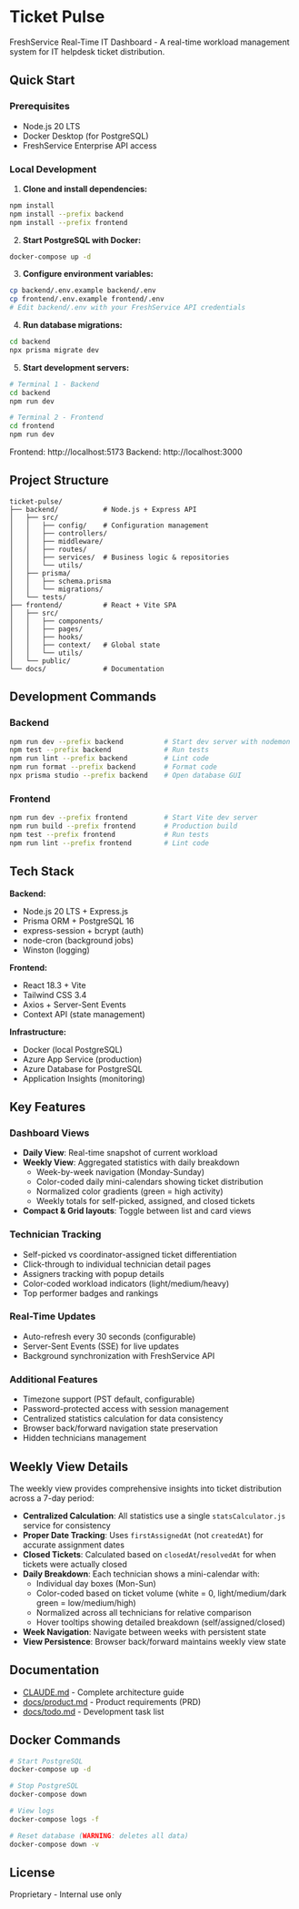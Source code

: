 # Ticket Pulse

FreshService Real-Time IT Dashboard - A real-time workload management system for IT helpdesk ticket distribution.

## Quick Start

### Prerequisites
- Node.js 20 LTS
- Docker Desktop (for PostgreSQL)
- FreshService Enterprise API access

### Local Development

1. **Clone and install dependencies:**
```bash
npm install
npm install --prefix backend
npm install --prefix frontend
```

2. **Start PostgreSQL with Docker:**
```bash
docker-compose up -d
```

3. **Configure environment variables:**
```bash
cp backend/.env.example backend/.env
cp frontend/.env.example frontend/.env
# Edit backend/.env with your FreshService API credentials
```

4. **Run database migrations:**
```bash
cd backend
npx prisma migrate dev
```

5. **Start development servers:**
```bash
# Terminal 1 - Backend
cd backend
npm run dev

# Terminal 2 - Frontend
cd frontend
npm run dev
```

Frontend: http://localhost:5173
Backend: http://localhost:3000

## Project Structure

```
ticket-pulse/
├── backend/           # Node.js + Express API
│   ├── src/
│   │   ├── config/    # Configuration management
│   │   ├── controllers/
│   │   ├── middleware/
│   │   ├── routes/
│   │   ├── services/  # Business logic & repositories
│   │   └── utils/
│   ├── prisma/
│   │   ├── schema.prisma
│   │   └── migrations/
│   └── tests/
├── frontend/          # React + Vite SPA
│   ├── src/
│   │   ├── components/
│   │   ├── pages/
│   │   ├── hooks/
│   │   ├── context/   # Global state
│   │   └── utils/
│   └── public/
└── docs/              # Documentation
```

## Development Commands

### Backend
```bash
npm run dev --prefix backend          # Start dev server with nodemon
npm test --prefix backend             # Run tests
npm run lint --prefix backend         # Lint code
npm run format --prefix backend       # Format code
npx prisma studio --prefix backend    # Open database GUI
```

### Frontend
```bash
npm run dev --prefix frontend         # Start Vite dev server
npm run build --prefix frontend       # Production build
npm test --prefix frontend            # Run tests
npm run lint --prefix frontend        # Lint code
```

## Tech Stack

**Backend:**
- Node.js 20 LTS + Express.js
- Prisma ORM + PostgreSQL 16
- express-session + bcrypt (auth)
- node-cron (background jobs)
- Winston (logging)

**Frontend:**
- React 18.3 + Vite
- Tailwind CSS 3.4
- Axios + Server-Sent Events
- Context API (state management)

**Infrastructure:**
- Docker (local PostgreSQL)
- Azure App Service (production)
- Azure Database for PostgreSQL
- Application Insights (monitoring)

## Key Features

### Dashboard Views
- **Daily View**: Real-time snapshot of current workload
- **Weekly View**: Aggregated statistics with daily breakdown
  - Week-by-week navigation (Monday-Sunday)
  - Color-coded daily mini-calendars showing ticket distribution
  - Normalized color gradients (green = high activity)
  - Weekly totals for self-picked, assigned, and closed tickets
- **Compact & Grid layouts**: Toggle between list and card views

### Technician Tracking
- Self-picked vs coordinator-assigned ticket differentiation
- Click-through to individual technician detail pages
- Assigners tracking with popup details
- Color-coded workload indicators (light/medium/heavy)
- Top performer badges and rankings

### Real-Time Updates
- Auto-refresh every 30 seconds (configurable)
- Server-Sent Events (SSE) for live updates
- Background synchronization with FreshService API

### Additional Features
- Timezone support (PST default, configurable)
- Password-protected access with session management
- Centralized statistics calculation for data consistency
- Browser back/forward navigation state preservation
- Hidden technicians management

## Weekly View Details

The weekly view provides comprehensive insights into ticket distribution across a 7-day period:

- **Centralized Calculation**: All statistics use a single `statsCalculator.js` service for consistency
- **Proper Date Tracking**: Uses `firstAssignedAt` (not `createdAt`) for accurate assignment dates
- **Closed Tickets**: Calculated based on `closedAt`/`resolvedAt` for when tickets were actually closed
- **Daily Breakdown**: Each technician shows a mini-calendar with:
  - Individual day boxes (Mon-Sun)
  - Color-coded based on ticket volume (white = 0, light/medium/dark green = low/medium/high)
  - Normalized across all technicians for relative comparison
  - Hover tooltips showing detailed breakdown (self/assigned/closed)
- **Week Navigation**: Navigate between weeks with persistent state
- **View Persistence**: Browser back/forward maintains weekly view state

## Documentation

- [CLAUDE.md](./CLAUDE.md) - Complete architecture guide
- [docs/product.md](./docs/product.md) - Product requirements (PRD)
- [docs/todo.md](./docs/todo.md) - Development task list

## Docker Commands

```bash
# Start PostgreSQL
docker-compose up -d

# Stop PostgreSQL
docker-compose down

# View logs
docker-compose logs -f

# Reset database (WARNING: deletes all data)
docker-compose down -v
```

## License

Proprietary - Internal use only
